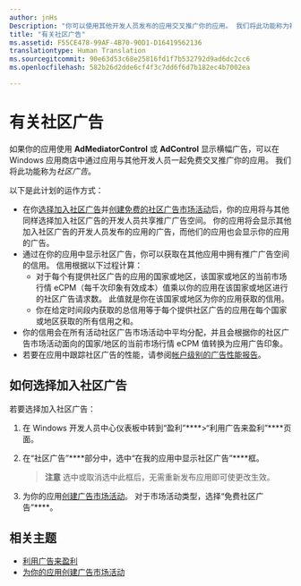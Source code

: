 ```yaml
---
author: jnHs
Description: "你可以使用其他开发人员发布的应用交叉推广你的应用。 我们将此功能称为社区广告。"
title: "有关社区广告"
ms.assetid: F55CE478-99AF-4B70-90D1-D16419562136
translationtype: Human Translation
ms.sourcegitcommit: 90e63d53c68e25816fd1f7b532792d9ad6dc2cc6
ms.openlocfilehash: 582b26d2dde6cf4f3c7dd6f6d7b182ec4b7002ea

---
```


# 有关社区广告

如果你的应用使用 **AdMediatorControl** 或 **AdControl** 显示横幅广告，可以在 Windows 应用商店中通过应用与其他开发人员一起免费交叉推广你的应用。 我们将此功能称为*社区广告*。  

以下是此计划的运作方式：

* 在你[选择加入社区广告](#how-to-opt-in-to-community-ads)并[创建免费的社区广告市场活动](create-an-ad-campaign-for-your-app.md)后，你的应用将与其他同样选择加入社区广告的开发人员共享推广广告空间。 你的应用将会显示其他加入社区广告的开发人员发布的应用的广告，而他们的应用也会显示你的应用的广告。
* 通过在你的应用中显示社区广告，你可以获取在其他应用中拥有推广广告空间的信用。 信用根据以下过程计算：
  * 对于每个有提供社区广告的应用的国家或地区，该国家或地区的当前市场行情 eCPM（每千次印象有效成本）值乘以你的应用在该国家或地区进行的社区广告请求数。 此值就是你在该国家或地区为你的应用获取的信用。
  * 你在给定时间段内获取的总信用等于每个提供社区广告的应用在每个国家或地区获取的所有信用之和。
* 你的信用会在所有活动社区广告市场活动中平均分配，并且会根据你的社区广告市场活动面向的国家/地区的当前市场行情 eCPM 值转换为应用广告印象。
* 若要在应用中跟踪社区广告的性能，请参阅[帐户级别的广告性能报告](advertising-performance-report.md#account-level-advertising-performance-report)。

## 如何选择加入社区广告

若要选择加入社区广告：

1. 在 Windows 开发人员中心仪表板中转到“盈利”****&gt;“利用广告来盈利”****页面。
2. 在“社区广告”****部分中，选中“在我的应用中显示社区广告”****框。
   > **注意** 选中或取消选中此框后，无需重新发布应用即可使更改生效。

3. 为你的应用[创建广告市场活动](create-an-ad-campaign-for-your-app.md)。 对于市场活动类型，选择“免费社区广告”****。


## 相关主题

* [利用广告来盈利](monetize-with-ads.md)
* [为你的应用创建广告市场活动](create-an-ad-campaign-for-your-app.md)



<!--HONumber=Jun16_HO5-->


